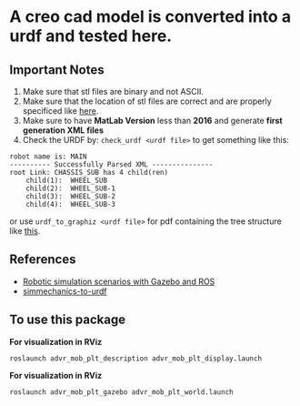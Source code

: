 # A creo cad model is converted into a urdf and tested here.

## Important Notes

1. Make sure that stl files are binary and not ASCII.
2. Make sure that the location of stl files are correct and are properly specificed like [here](https://github.com/ajaygunalan/just_mobile_base/blob/master/advr_mob_plt_description/urdf/main.urdf).
3. Make sure to have **MatLab Version** less than **2016** and generate **first generation XML files**
4. Check the URDF by: `check_urdf <urdf file>` to get something like this:
```
robot name is: MAIN
---------- Successfully Parsed XML ---------------
root Link: CHASSIS_SUB has 4 child(ren)
    child(1):  WHEEL_SUB
    child(2):  WHEEL_SUB-1
    child(3):  WHEEL_SUB-2
    child(4):  WHEEL_SUB-3
```
or use `urdf_to_graphiz <urdf file>` for pdf containing the tree structure like [this](https://github.com/ajaygunalan/just_mobile_base/blob/master/advr_mob_plt_description/urdf/MAIN.pdf).


## References

* [Robotic simulation scenarios with Gazebo and ROS](https://www.generationrobots.com/blog/en/robotic-simulation-scenarios-with-gazebo-and-ros/)
* [simmechanics-to-urdf](https://github.com/robotology/simmechanics-to-urdf)

## To use this package

**For visualization in RViz**

```
roslaunch advr_mob_plt_description advr_mob_plt_display.launch

```
**For visualization in RViz**

```
roslaunch advr_mob_plt_gazebo advr_mob_plt_world.launch
```